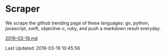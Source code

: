 # Scraper

We scrape the github trending page of these languages: go, python, javascript, swift, objective-c, ruby, and push a markdown result everyday.

[2019-03-19.md](https://github.com/henson/Scraper/blob/master/2019-03-19.md)

Last Updated: 2019-03-19 10:45:56